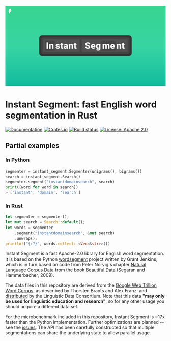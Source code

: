 ![Cover logo](./cover.svg)

# Instant Segment: fast English word segmentation in Rust

[![Documentation](https://docs.rs/instant-segment/badge.svg)](https://docs.rs/instant-segment/)
[![Crates.io](https://img.shields.io/crates/v/instant-segment.svg)](https://crates.io/crates/instant-segment)
[![Build status](https://github.com/InstantDomainSearch/instant-segment/workflows/CI/badge.svg)](https://github.com/InstantDomainSearch/instant-segment/actions?query=workflow%3ACI)
[![License: Apache 2.0](https://img.shields.io/badge/License-Apache%202.0-blue.svg)](LICENSE-APACHE)

## Partial examples

### In Python

```python
segmenter = instant_segment.Segmenter(unigrams(), bigrams())
search = instant_segment.Search()
segmenter.segment("instantdomainsearch", search)
print([word for word in search])
> ['instant', 'domain', 'search']
```

### In Rust

```rust
let segmenter = segmenter();
let mut search = Search::default();
let words = segmenter
    .segment("instantdomainsearch", &mut search)
    .unwrap();
println!("{:?}", words.collect::<Vec<&str>>())
```

Instant Segment is a fast Apache-2.0 library for English word segmentation.
It is based on the Python [wordsegment][python] project written by Grant Jenkins,
which is in turn based on code from Peter Norvig's chapter [Natural Language
Corpus Data][chapter] from the book [Beautiful Data][book] (Segaran and Hammerbacher, 2009).

The data files in this repository are derived from the [Google Web Trillion Word
Corpus][corpus], as described by Thorsten Brants and Alex Franz, and [distributed][distributed] by the
Linguistic Data Consortium. Note that this data **"may only be used for linguistic
education and research"**, so for any other usage you should acquire a different data set.

For the microbenchmark included in this repository, Instant Segment is ~17x faster than
the Python implementation. Further optimizations are planned -- see the [issues][issues].
The API has been carefully constructed so that multiple segmentations can share
the underlying state to allow parallel usage.

[python]: https://github.com/grantjenks/python-wordsegment
[chapter]: http://norvig.com/ngrams/
[book]: http://oreilly.com/catalog/9780596157111/
[corpus]: http://googleresearch.blogspot.com/2006/08/all-our-n-gram-are-belong-to-you.html
[distributed]: https://catalog.ldc.upenn.edu/LDC2006T13
[issues]: https://github.com/InstantDomainSearch/instant-segment/issues

